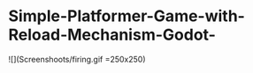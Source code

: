 # Simple-Platformer-Game-with-Reload-Mechanism-Godot-

 ![](Screenshoots/firing.gif =250x250)
<h2></h2>

